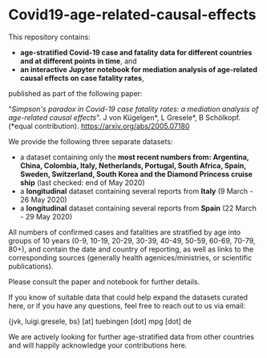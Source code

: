 # Covid19-age-related-causal-effects

This repository contains:
* **age-stratified Covid-19 case and fatality data for different countries and at different points in time**, and
* **an interactive Jupyter notebook for mediation analysis of age-related causal effects on case fatality rates**,

published as part of the following paper:

"*Simpson's paradox in Covid-19 case fatality rates: a mediation analysis of age-related causal effects*".
J von Kügelgen*, L Gresele*, B Schölkopf. (*equal contribution). <https://arxiv.org/abs/2005.07180>

We provide the following three separate datasets:
* a dataset containing only the **most recent numbers from: Argentina, China, Colombia, Italy, Netherlands, Portugal, South Africa, Spain, Sweden, Switzerland, South Korea and the Diamond Princess cruise ship** (last checked: end of May 2020)
* a **longitudinal** dataset containing several reports from **Italy** (9 March - 26 May 2020)
* a **longitudinal** dataset containing several reports from **Spain** (22 March - 29 May 2020)

All numbers of confirmed cases and fatalities are stratified by age into groups of 10 years (0-9, 10-19, 20-29, 30-39, 40-49, 50-59, 60-69, 70-79, 80+), and contain the date and country of reporting, as well as links to the corresponding sources (generally health agenices/ministries, or scientific publications).

Please consult the paper and notebook for further details.

If you know of suitable data that could help expand the datasets curated here, or if you have any questions, feel free to reach out to us via email:

{jvk, luigi.gresele, bs} [at] tuebingen [dot] mpg [dot] de

We are actively looking for further age-stratified data from other countries and will happily acknowledge your contributions here.
